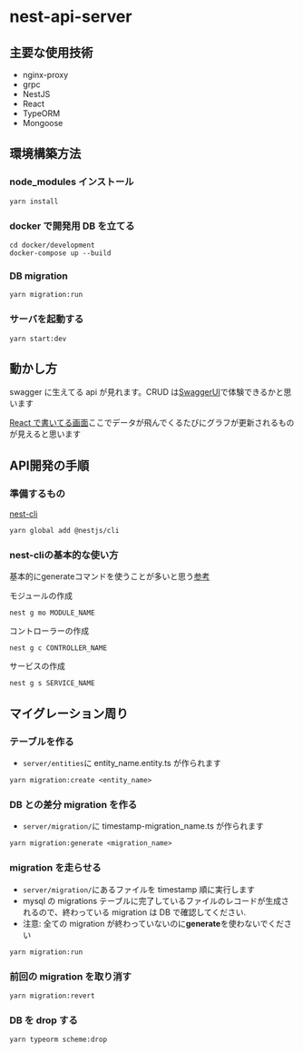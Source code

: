 # nest-api-server

## 主要な使用技術

- nginx-proxy
- grpc
- NestJS
- React
- TypeORM
- Mongoose

## 環境構築方法

### node_modules インストール

```shell
yarn install
```

### docker で開発用 DB を立てる

```shell
cd docker/development
docker-compose up --build
```

### DB migration

```shell
yarn migration:run
```

### サーバを起動する

```shell
yarn start:dev
```

## 動かし方

swagger に生えてる api が見れます。CRUD は[SwaggerUI](http://localhost:3000/swagger)で体験できるかと思います

[React で書いてる画面](http://localhost:3000)ここでデータが飛んでくるたびにグラフが更新されるものが見えると思います


## API開発の手順

### 準備するもの
[nest-cli](https://github.com/nestjs/nest-cli)

```
yarn global add @nestjs/cli
```

### nest-cliの基本的な使い方
基本的にgenerateコマンドを使うことが多いと思う[参考](https://docs.nestjs.com/cli/usages#nest-generate)

モジュールの作成
```
nest g mo MODULE_NAME
```

コントローラーの作成
```
nest g c CONTROLLER_NAME
```

サービスの作成
```
nest g s SERVICE_NAME
```

## マイグレーション周り

### テーブルを作る

- `server/entities`に entity_name.entity.ts が作られます

```shell
yarn migration:create <entity_name>
```

### DB との差分 migration を作る

- `server/migration/`に timestamp-migration_name.ts が作られます

```shell
yarn migration:generate <migration_name>
```

### migration を走らせる

- `server/migration/`にあるファイルを timestamp 順に実行します
- mysql の migrations テーブルに完了しているファイルのレコードが生成されるので、終わっている migration は DB で確認してください.
- 注意: 全ての migration が終わっていないのに**generate**を使わないでください

```shell
yarn migration:run
```

### 前回の migration を取り消す

```shell
yarn migration:revert
```

### DB を drop する

```shell
yarn typeorm scheme:drop
```
